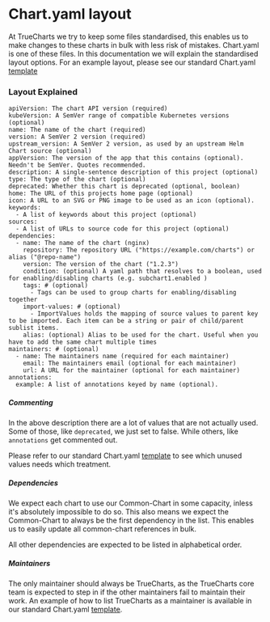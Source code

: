 # Chart.yaml layout

At TrueCharts we try to keep some files standardised, this enables us to make changes to these charts in bulk with less risk of mistakes. Chart.yaml is one of these files.
In this documentation we will explain the standardised layout options. For an example layout, please see our standard Chart.yaml [template](https://github.com/truecharts/apps/blob/master/templates/app/Chart.yaml)


### Layout Explained

```
apiVersion: The chart API version (required)
kubeVersion: A SemVer range of compatible Kubernetes versions (optional)
name: The name of the chart (required)
version: A SemVer 2 version (required)
upstream_version: A SemVer 2 version, as used by an upstream Helm Chart source (optional)
appVersion: The version of the app that this contains (optional). Needn't be SemVer. Quotes recommended.
description: A single-sentence description of this project (optional)
type: The type of the chart (optional)
deprecated: Whether this chart is deprecated (optional, boolean)
home: The URL of this projects home page (optional)
icon: A URL to an SVG or PNG image to be used as an icon (optional).
keywords:
  - A list of keywords about this project (optional)
sources:
  - A list of URLs to source code for this project (optional)
dependencies:
  - name: The name of the chart (nginx)
    repository: The repository URL ("https://example.com/charts") or alias ("@repo-name")
    version: The version of the chart ("1.2.3")
    condition: (optional) A yaml path that resolves to a boolean, used for enabling/disabling charts (e.g. subchart1.enabled )
    tags: # (optional)
      - Tags can be used to group charts for enabling/disabling together
    import-values: # (optional)
      - ImportValues holds the mapping of source values to parent key to be imported. Each item can be a string or pair of child/parent sublist items.
    alias: (optional) Alias to be used for the chart. Useful when you have to add the same chart multiple times
maintainers: # (optional)
  - name: The maintainers name (required for each maintainer)
    email: The maintainers email (optional for each maintainer)
    url: A URL for the maintainer (optional for each maintainer)
annotations:
  example: A list of annotations keyed by name (optional).
```


##### Commenting

In the above description there are a lot of values that are not actually used. Some of those, like `deprecated`, we just set to false. While others, like `annotations` get commented out.

Please refer to our standard Chart.yaml [template](https://github.com/truecharts/apps/blob/master/templates/app/Chart.yaml) to see which unused values needs which treatment.

##### Dependencies

We expect each chart to use our Common-Chart in some capacity, inless it's absolutely impossible to do so. This also means we expect the Common-Chart to always be the first dependency in the list. This enables us to easily update all common-chart references in bulk.

All other dependencies are expected to be listed in alphabetical order.

##### Maintainers

The only maintainer should always be TrueCharts, as the TrueCharts core team is expected to step in if the other maintainers fail to maintain their work.
An example of how to list TrueCharts as a maintainer is available in our standard Chart.yaml [template](https://github.com/truecharts/apps/blob/master/templates/app/Chart.yaml).
